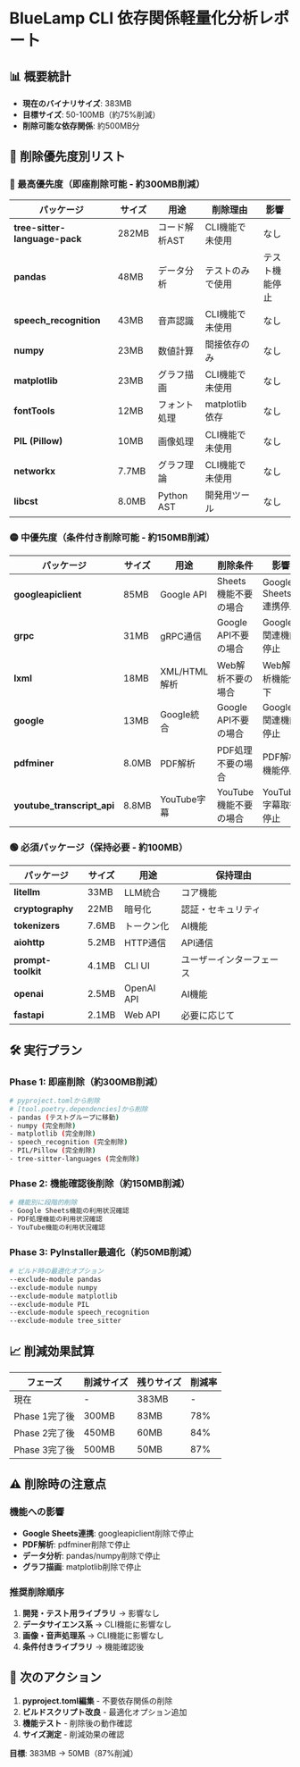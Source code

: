 # BlueLamp CLI 依存関係軽量化分析レポート

## 📊 概要統計
- **現在のバイナリサイズ**: 383MB
- **目標サイズ**: 50-100MB（約75%削減）
- **削除可能な依存関係**: 約500MB分

## 🎯 削除優先度別リスト

### 🔴 最高優先度（即座削除可能 - 約300MB削減）

| パッケージ | サイズ | 用途 | 削除理由 | 影響 |
|------------|--------|------|----------|------|
| **tree-sitter-language-pack** | 282MB | コード解析AST | CLI機能で未使用 | なし |
| **pandas** | 48MB | データ分析 | テストのみで使用 | テスト機能停止 |
| **speech_recognition** | 43MB | 音声認識 | CLI機能で未使用 | なし |
| **numpy** | 23MB | 数値計算 | 間接依存のみ | なし |
| **matplotlib** | 23MB | グラフ描画 | CLI機能で未使用 | なし |
| **fontTools** | 12MB | フォント処理 | matplotlib依存 | なし |
| **PIL (Pillow)** | 10MB | 画像処理 | CLI機能で未使用 | なし |
| **networkx** | 7.7MB | グラフ理論 | CLI機能で未使用 | なし |
| **libcst** | 8.0MB | Python AST | 開発用ツール | なし |

### 🟡 中優先度（条件付き削除可能 - 約150MB削減）

| パッケージ | サイズ | 用途 | 削除条件 | 影響 |
|------------|--------|------|----------|------|
| **googleapiclient** | 85MB | Google API | Sheets機能不要の場合 | Google Sheets連携停止 |
| **grpc** | 31MB | gRPC通信 | Google API不要の場合 | Google関連機能停止 |
| **lxml** | 18MB | XML/HTML解析 | Web解析不要の場合 | Web解析機能低下 |
| **google** | 13MB | Google統合 | Google API不要の場合 | Google関連機能停止 |
| **pdfminer** | 8.0MB | PDF解析 | PDF処理不要の場合 | PDF解析機能停止 |
| **youtube_transcript_api** | 8.8MB | YouTube字幕 | YouTube機能不要の場合 | YouTube字幕取得停止 |

### 🟢 必須パッケージ（保持必要 - 約100MB）

| パッケージ | サイズ | 用途 | 保持理由 |
|------------|--------|------|----------|
| **litellm** | 33MB | LLM統合 | コア機能 |
| **cryptography** | 22MB | 暗号化 | 認証・セキュリティ |
| **tokenizers** | 7.6MB | トークン化 | AI機能 |
| **aiohttp** | 5.2MB | HTTP通信 | API通信 |
| **prompt-toolkit** | 4.1MB | CLI UI | ユーザーインターフェース |
| **openai** | 2.5MB | OpenAI API | AI機能 |
| **fastapi** | 2.1MB | Web API | 必要に応じて |

## 🛠️ 実行プラン

### Phase 1: 即座削除（約300MB削減）
```bash
# pyproject.tomlから削除
# [tool.poetry.dependencies]から削除
- pandas (テストグループに移動)
- numpy (完全削除)
- matplotlib (完全削除)
- speech_recognition (完全削除)
- PIL/Pillow (完全削除)
- tree-sitter-languages (完全削除)
```

### Phase 2: 機能確認後削除（約150MB削減）
```bash
# 機能別に段階的削除
- Google Sheets機能の利用状況確認
- PDF処理機能の利用状況確認  
- YouTube機能の利用状況確認
```

### Phase 3: PyInstaller最適化（約50MB削減）
```bash
# ビルド時の最適化オプション
--exclude-module pandas
--exclude-module numpy  
--exclude-module matplotlib
--exclude-module PIL
--exclude-module speech_recognition
--exclude-module tree_sitter
```

## 📈 削減効果試算

| フェーズ | 削減サイズ | 残りサイズ | 削減率 |
|----------|------------|------------|---------|
| 現在 | - | 383MB | - |
| Phase 1完了後 | 300MB | 83MB | 78% |
| Phase 2完了後 | 450MB | 60MB | 84% |
| Phase 3完了後 | 500MB | 50MB | 87% |

## ⚠️ 削除時の注意点

### 機能への影響
- **Google Sheets連携**: googleapiclient削除で停止
- **PDF解析**: pdfminer削除で停止
- **データ分析**: pandas/numpy削除で停止
- **グラフ描画**: matplotlib削除で停止

### 推奨削除順序
1. **開発・テスト用ライブラリ** → 影響なし
2. **データサイエンス系** → CLI機能に影響なし
3. **画像・音声処理系** → CLI機能に影響なし
4. **条件付きライブラリ** → 機能確認後

## 🚀 次のアクション

1. **pyproject.toml編集** - 不要依存関係の削除
2. **ビルドスクリプト改良** - 最適化オプション追加
3. **機能テスト** - 削除後の動作確認
4. **サイズ測定** - 削減効果の確認

**目標**: 383MB → 50MB（87%削減）
